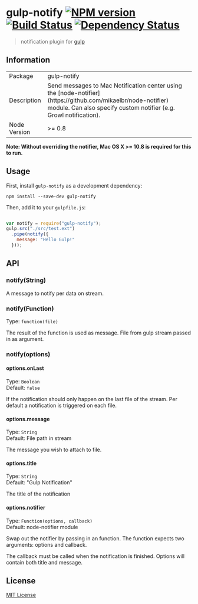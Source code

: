 # gulp-notify [![NPM version][npm-image]][npm-url] [![Build Status][travis-image]][travis-url] [![Dependency Status][depstat-image]][depstat-url]

> notification plugin for [gulp](https://github.com/gulpjs/gulp)

## Information

<table>
<tr> 
<td>Package</td><td>gulp-notify</td>
</tr>
<tr>
<td>Description</td>
<td>Send messages to Mac Notification center using the 
[node-notifier](https://github.com/mikaelbr/node-notifier) module. 
Can also specify custom notifier (e.g. Growl notification).
</td>
</tr>
<tr>
<td>Node Version</td>
<td>>= 0.8</td>
</tr>
</table>

**Note: Without overriding the notifier, Mac OS X >= 10.8 is required for this to run.**

## Usage

First, install `gulp-notify` as a development dependency:

```shell
npm install --save-dev gulp-notify
```

Then, add it to your `gulpfile.js`:

```javascript

var notify = require("gulp-notify");
gulp.src("./src/test.ext")
  .pipe(notify({
    message: "Hello Gulp!"
  }));
```

## API

### notify(String)

A message to notify per data on stream.

### notify(Function)
Type: `function(file)`  

The result of the function is used as message.
File from gulp stream passed in as argument.

### notify(options)

#### options.onLast
Type: `Boolean`  
Default: `false`

If the notification should only happen on the last file 
of the stream. Per default a notification is triggered
on each file.


#### options.message
Type: `String`  
Default: File path in stream

The message you wish to attach to file.

#### options.title
Type: `String`  
Default: "Gulp Notification"

The title of the notification


#### options.notifier
Type: `Function(options, callback)`  
Default: node-notifier module

Swap out the notifier by passing in an function. 
The function expects two arguments: options and callback.

The callback must be called when the notification is finished. Options
will contain both title and message.


## License

[MIT License](http://en.wikipedia.org/wiki/MIT_License)

[npm-url]: https://npmjs.org/package/gulp-notify
[npm-image]: https://badge.fury.io/js/gulp-notify.png

[travis-url]: http://travis-ci.org/mikaelbr/gulp-notify
[travis-image]: https://secure.travis-ci.org/mikaelbr/gulp-notify.png?branch=master

[depstat-url]: https://david-dm.org/mikaelbr/gulp-notify
[depstat-image]: https://david-dm.org/mikaelbr/gulp-notify.png
